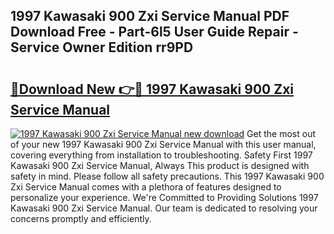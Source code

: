 ## 1997 Kawasaki 900 Zxi Service Manual PDF Download Free - Part-6l5 User Guide Repair - Service Owner Edition rr9PD

# <h2><a href="http://bc52420.oget.top/?id=1997+Kawasaki+900+Zxi+Service+Manual">🔗Download New 👉🔴 1997 Kawasaki 900 Zxi Service Manual</a></h2>

[![1997 Kawasaki 900 Zxi Service Manual new download](https://i.imgur.com/5g1atiW.png)](http://bc52420.oget.top/?id=1997+Kawasaki+900+Zxi+Service+Manual)
Get the most out of your new 1997 Kawasaki 900 Zxi Service Manual with this user manual, covering everything from installation to troubleshooting. Safety First 1997 Kawasaki 900 Zxi Service Manual, Always This product is designed with safety in mind. Please follow all safety precautions. This 1997 Kawasaki 900 Zxi Service Manual comes with a plethora of features designed to personalize your experience. We're Committed to Providing Solutions 1997 Kawasaki 900 Zxi Service Manual. Our team is dedicated to resolving your concerns promptly and efficiently.
